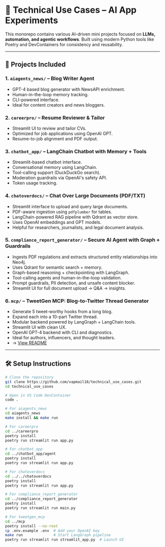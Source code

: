 🔧 Technical Use Cases – AI App Experiments
==========================================

This monorepo contains various AI-driven mini projects focused on **LLMs, automation, and agentic workflows**. Built using modern Python tools like Poetry and DevContainers for consistency and reusability.

---

## 📁 Projects Included

### 1. `aiagents_news/` – Blog Writer Agent
- GPT-4 based blog generator with NewsAPI enrichment.
- Human-in-the-loop memory tracking.
- CLI-powered interface.
- Ideal for content creators and news bloggers.

### 2. `careerpro/` – Resume Reviewer & Tailor
- Streamlit UI to review and tailor CVs.
- Optimized for job applications using OpenAI GPT.
- Resume-to-job alignment and PDF output.

### 3. `chatbot_app/` – LangChain Chatbot with Memory + Tools
- Streamlit-based chatbot interface.
- Conversational memory using LangChain.
- Tool-calling support (DuckDuckGo search).
- Moderation guardrails via OpenAI's safety API.
- Token usage tracking.

### 4. `chatoverdocs/` – Chat Over Large Documents (PDF/TXT)
- Streamlit interface to upload and query large documents.
- PDF-aware ingestion using `pdfplumber` for tables.
- LangChain-powered RAG pipeline with Qdrant as vector store.
- Uses OpenAI embeddings and GPT models.
- Helpful for researchers, journalists, and legal document analysis.

### 5. `compliance_report_generator/` – Secure AI Agent with Graph + Guardrails
- Ingests PDF regulations and extracts structured entity relationships into Neo4j.
- Uses Qdrant for semantic search + memory.
- Graph-based reasoning + checkpointing with LangGraph.
- Tool-calling agents and human-in-the-loop validation.
- Prompt guardrails, PII detection, and unsafe content blocker.
- Streamlit UI for full document upload → Q&A → insights.

### 6. `mcp/` – TweetGen MCP: Blog-to-Twitter Thread Generator
- Generate 5 tweet-worthy hooks from a long blog.
- Expand each into a 10-part Twitter thread.
- Modular backend powered by LangGraph + LangChain tools.
- Streamlit UI with clean UX.
- OpenAI GPT-4 backend with CLI and diagnostics.
- Ideal for authors, influencers, and thought leaders.
- → [View README](mcp/README.md)

---

## 🛠️ Setup Instructions

```bash
# Clone the repository
git clone https://github.com/vapmail16/technical_use_cases.git
cd technical_use_cases

# Open in VS Code DevContainer
code .

# For aiagents_news
cd aiagents_news
make install && make run

# For careerpro
cd ../careerpro
poetry install
poetry run streamlit run app.py

# For chatbot_app
cd ../chatbot_app/agent
poetry install
poetry run streamlit run app.py

# For chatoverdocs
cd ../../chatoverdocs
poetry install
poetry run streamlit run app.py

# For compliance_report_generator
cd ../compliance_report_generator
poetry install
poetry run streamlit run main.py

# For tweetgen_mcp
cd ../mcp
poetry install --no-root
cp .env.example .env  # Add your OpenAI key
make run              # Start LangGraph pipeline
poetry run streamlit run streamlit_app.py  # Launch UI
